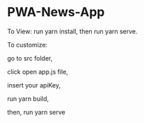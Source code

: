 # PWA-News-App

To View: 
run yarn install, 
then run yarn serve.


To customize: 

go to src folder,


click open app.js file,


insert your apiKey,


run yarn build,


then, run yarn serve

